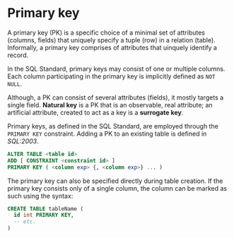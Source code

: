 # Primary key

A primary key (PK) is a specific choice of a minimal set of attributes (columns, fields) that uniquely specify a tuple (row) in a relation (table). Informally, a primary key comprises of attributes that uinquely identify a record.

In the SQL Standard, primary keys may consist of one or multiple columns. Each column participating in the primary key is implicitly defined as `NOT NULL`.

Although, a PK can consist of several attributes (fields), it mostly targets a single field. **Natural key** is a PK that is an observable, real attribute; an artificial attribute, created to act as a key is a **surrogate key**.

Primary keys, as defined in the SQL Standard, are employed through the `PRIMARY KEY` constraint. Adding a PK to an existing table is defined in *SQL:2003*.

```sql
ALTER TABLE <table id>
ADD [ CONSTRAINT <constraint id> ]
PRIMARY KEY ( <column exp> {, <column exp>} ... )
```

The primary key can also be specified directly during table creation. If the primary key consists only of a single column, the column can be marked as such using the syntax:

```sql
CREATE TABLE tableName (
  id int PRIMARY KEY,
  -- etc.
)
```
